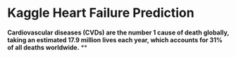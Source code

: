 # Kaggle Heart Failure Prediction
**Cardiovascular diseases (CVDs) are the number 1 cause of death globally, taking an estimated 17.9 million lives each year, which accounts for 31% of all deaths worldwide.**
**
